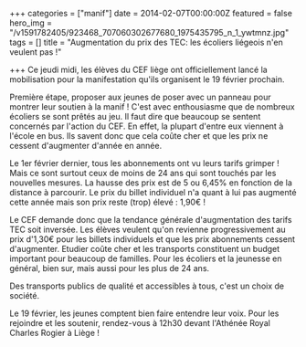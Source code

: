 +++
categories = ["manif"]
date = 2014-02-07T00:00:00Z
featured = false
hero_img = "/v1591782405/923468_707060302677680_1975435795_n_1_ywtmnz.jpg"
tags = []
title = "Augmentation du prix des TEC: les écoliers liégeois n'en veulent pas !"

+++
Ce jeudi midi, les élèves du CEF liège ont officiellement lancé la mobilisation pour la manifestation qu'ils organisent le 19 février prochain.

Première étape, proposer aux jeunes de poser avec un panneau pour montrer leur soutien à la manif ! C'est avec enthousiasme que de nombreux écoliers se sont prêtés au jeu. Il faut dire que beaucoup se sentent concernés par l'action du CEF. En effet, la plupart d'entre eux viennent à l'école en bus. Ils savent donc que cela coûte cher et que les prix ne cessent d'augmenter d'année en année.

Le 1er février dernier, tous les abonnements ont vu leurs tarifs grimper ! Mais ce sont surtout ceux de moins de 24 ans qui sont touchés par les nouvelles mesures. La hausse des prix est de 5 ou 6,45% en fonction de la distance à parcourir. Le prix du billet individuel n'a quant à lui pas augmenté cette année mais son prix reste (trop) élevé : 1,90€ !

Le CEF demande donc que la tendance générale d'augmentation des tarifs TEC soit inversée. Les élèves veulent qu'on revienne progressivement au prix d'1,30€ pour les billets individuels et que les prix abonnements cessent d'augmenter. Etudier coûte cher et les transports constituent un budget important pour beaucoup de familles. Pour les écoliers et la jeunesse en général, bien sur, mais aussi pour les plus de 24 ans.

Des transports publics de qualité et accessibles à tous, c'est un choix de société.

Le 19 février, les jeunes comptent bien faire entendre leur voix. Pour les rejoindre et les soutenir, rendez-vous à 12h30 devant l'Athénée Royal Charles Rogier à Liège ! 